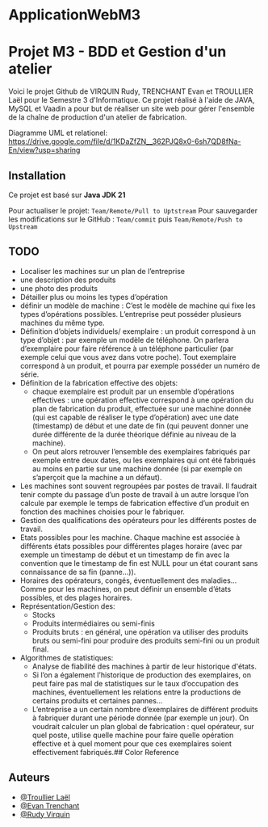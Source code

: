 # ApplicationWebM3

# Projet M3 - BDD et Gestion d'un atelier

Voici le projet Github de VIRQUIN Rudy, TRENCHANT Evan et TROULLIER Laël pour le Semestre 3 d'Informatique. Ce projet réalisé à l'aide de JAVA, MySQL et Vaadin a pour but de réaliser un site web pour gérer l'ensemble de la chaîne de production d'un atelier de fabrication.

Diagramme UML et relationel: https://drive.google.com/file/d/1KDaZfZN__362PJQ8x0-6sh7QD8fNa-En/view?usp=sharing

## Installation

Ce projet est basé sur **Java JDK 21**

Pour actualiser le projet: `Team/Remote/Pull to Uptstream`
Pour sauvegarder les modifications sur le GitHub : `Team/commit` puis `Team/Remote/Push to Upstream` 

## TODO

- Localiser les machines sur un plan de l’entreprise
- une description des produits
- une photo des produits
- Détailler plus ou moins les types d’opération
- définir un modèle de machine : C’est le modèle de machine qui fixe les types d’opérations possibles. L’entreprise peut posséder plusieurs machines du même type.
- Définition d’objets individuels/ exemplaire : un produit correspond à un type d’objet : par exemple un modèle de téléphone. On parlera d’exemplaire pour faire référence à un téléphone particulier (par exemple celui que vous avez dans votre poche). Tout exemplaire correspond à un produit, et pourra par exemple posséder un numéro de série.
- Définition de la fabrication effective des objets: 
	- chaque exemplaire est produit par un ensemble d’opérations effectives : une opération effective correspond à une opération du plan de fabrication du produit, effectuée sur une machine donnée (qui est capable de réaliser le type d’opération) avec une date (timestamp) de début et une date de fin (qui peuvent donner une durée différente de la durée théorique définie au niveau de la machine).
	- On peut alors retrouver l’ensemble des exemplaires fabriqués par exemple entre deux dates, ou les exemplaires qui ont été fabriqués au moins en partie sur une machine donnée (si par exemple on s’aperçoit que la machine a un défaut).
- Les machines sont souvent regroupées par postes de travail. Il faudrait tenir compte du passage d’un poste de travail à un autre lorsque l’on calcule par exemple le temps de fabrication effective d’un produit en fonction des machines choisies pour le fabriquer.
- Gestion des qualifications des opérateurs pour les différents postes de travail.
- Etats possibles pour les machine. Chaque machine est associée à différents états possibles pour différentes plages horaire (avec par exemple un timestamp de début et un timestamp de fin avec la convention que le timestamp de fin est NULL pour un état courant sans connaissance de sa fin (panne...)).
- Horaires des opérateurs, congés, éventuellement des maladies... Comme pour les machines, on peut définir un ensemble d’états possibles, et des plages horaires.
- Représentation/Gestion des:
	- Stocks
	- Produits intermédiaires ou semi-finis
	- Produits bruts : en général, une opération va utiliser des produits bruts ou semi-fini pour produire des produits semi-fini ou un produit final.
- Algorithmes de statistiques:
	- Analyse de fiabilité des machines à partir de leur historique d'états.
	- Si l’on a également l’historique de production des exemplaires, on peut faire pas mal de statistiques sur le taux d’occupation des machines, éventuellement les relations entre la productions de certains produits et certaines pannes...
	- L’entreprise a un certain nombre d’exemplaires de différent produits à fabriquer durant une période donnée (par exemple un jour). On voudrait calculer un plan global de fabrication : quel opérateur, sur quel poste, utilise quelle machine pour faire quelle opération effective et à quel moment pour que ces exemplaires soient effectivement fabriqués.## Color Reference


## Auteurs
- [@Troullier Laël](https://github.com/ltroullier01)
- [@Evan Trenchant](https://github.com/EvanTrenchant)
- [@Rudy Virquin](https://github.com/Lypris)
